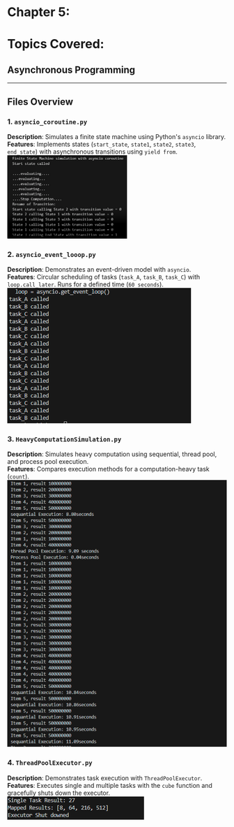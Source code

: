 # Chapter 5:
# Topics Covered:
## Asynchronous Programming

---

## Files Overview

### 1. `asyncio_coroutine.py`
**Description**: Simulates a finite state machine using Python's `asyncio` library.  
**Features**: Implements states (`start_state`, `state1`, `state2`, `state3`, `end_state`) with asynchronous transitions using `yield from`.  
![asyncio_coroutine](image-3.png)


### 2. `asyncio_event_looop.py`
**Description**: Demonstrates an event-driven model with `asyncio`.  
**Features**: Circular scheduling of tasks (`task_A`, `task_B`, `task_C`) with `loop.call_later`. Runs for a defined time (`60 seconds`).  
![asyncio_event_loop](image-2.png)


### 3. `HeavyComputationSimulation.py`
**Description**: Simulates heavy computation using sequential, thread pool, and process pool execution.  
**Features**: Compares execution methods for a computation-heavy task (`count`).  
![HeavyComputationSimulation](image-1.png)

### 4. `ThreadPoolExecutor.py`
**Description**: Demonstrates task execution with `ThreadPoolExecutor`.  
**Features**: Executes single and multiple tasks with the `cube` function and gracefully shuts down the executor.  
![ThreadPoolExecutor](image.png)
